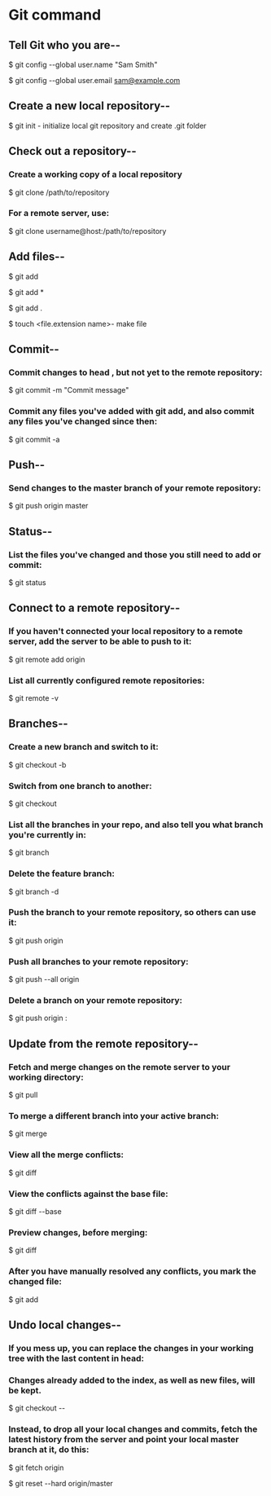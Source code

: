 # Git command 

## Tell Git who you are--
$ git config --global user.name "Sam Smith"

$ git config --global user.email sam@example.com

## Create a new local repository--
$ git init - initialize local git repository and create .git folder

## Check out a repository--
### Create a working copy of a local repository
$ git clone /path/to/repository
### For a remote server, use:
$ git clone username@host:/path/to/repository

## Add files--
$ git add <filename>

$ git add *

$ git add .

$ touch <file.extension name>- make file

## Commit--
### Commit changes to head , but not yet to the remote repository:
$ git commit -m "Commit message"
### Commit any files you've added with git add, and also commit any files you've changed since then:
$ git commit -a

## Push--
### Send changes to the master branch of your remote repository:
$ git push origin master

## Status--
### List the files you've changed and those you still need to add or commit:
$ git status

## Connect to a remote repository--
### If you haven't connected your local repository to a remote server, add the server to be able to push to it:
$ git remote add origin <server>

###  List all currently configured remote repositories:
$ git remote -v

## Branches--
### Create a new branch and switch to it:
$ git checkout -b <branchname>
### Switch from one branch to another:
$ git checkout <branchname>
### List all the branches in your repo, and also tell you what branch you're currently in:
$ git branch
### Delete the feature branch:
$ git branch -d <branchname>
### Push the branch to your remote repository, so others can use it:
$ git push origin <branchname>
### Push all branches to your remote repository:
$ git push --all origin
### Delete a branch on your remote repository:
$ git push origin :<branchname>

## Update from the remote repository--
### Fetch and merge changes on the remote server to your working directory:
$ git pull
### To merge a different branch into your active branch:
$ git merge <branchname>
### View all the merge conflicts:
$ git diff
### View the conflicts against the base file:
$ git diff --base <filename>
### Preview changes, before merging:
$ git diff <sourcebranch> <targetbranch>

### After you have manually resolved any conflicts, you mark the changed file:
$ git add <filename>


## Undo local changes--
### If you mess up, you can replace the changes in your working tree with the last content in head:
### Changes already added to the index, as well as new files, will be kept.
$ git checkout -- <filename>
### Instead, to drop all your local changes and commits, fetch the latest history from the server and point your local master branch at it, do this:
$ git fetch origin

$ git reset --hard origin/master